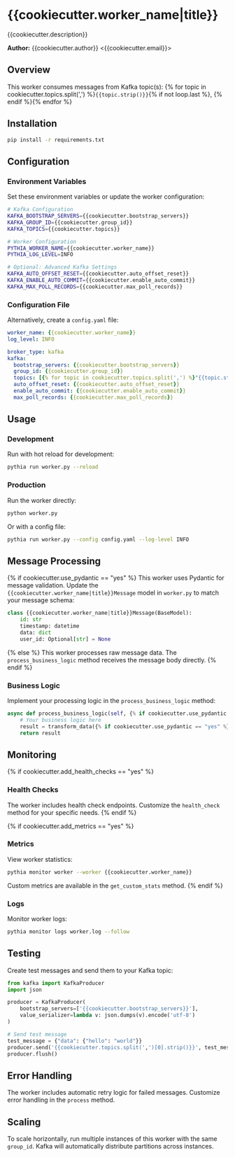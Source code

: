 # {{cookiecutter.worker_name|title}}

{{cookiecutter.description}}

**Author:** {{cookiecutter.author}} <{{cookiecutter.email}}>

## Overview

This worker consumes messages from Kafka topic(s): {% for topic in cookiecutter.topics.split(',') %}`{{topic.strip()}}`{% if not loop.last %}, {% endif %}{% endfor %}

## Installation

```bash
pip install -r requirements.txt
```

## Configuration

### Environment Variables

Set these environment variables or update the worker configuration:

```bash
# Kafka Configuration
KAFKA_BOOTSTRAP_SERVERS={{cookiecutter.bootstrap_servers}}
KAFKA_GROUP_ID={{cookiecutter.group_id}}
KAFKA_TOPICS={{cookiecutter.topics}}

# Worker Configuration
PYTHIA_WORKER_NAME={{cookiecutter.worker_name}}
PYTHIA_LOG_LEVEL=INFO

# Optional: Advanced Kafka Settings
KAFKA_AUTO_OFFSET_RESET={{cookiecutter.auto_offset_reset}}
KAFKA_ENABLE_AUTO_COMMIT={{cookiecutter.enable_auto_commit}}
KAFKA_MAX_POLL_RECORDS={{cookiecutter.max_poll_records}}
```

### Configuration File

Alternatively, create a `config.yaml` file:

```yaml
worker_name: {{cookiecutter.worker_name}}
log_level: INFO

broker_type: kafka
kafka:
  bootstrap_servers: {{cookiecutter.bootstrap_servers}}
  group_id: {{cookiecutter.group_id}}
  topics: [{% for topic in cookiecutter.topics.split(',') %}"{{topic.strip()}}"{% if not loop.last %}, {% endif %}{% endfor %}]
  auto_offset_reset: {{cookiecutter.auto_offset_reset}}
  enable_auto_commit: {{cookiecutter.enable_auto_commit}}
  max_poll_records: {{cookiecutter.max_poll_records}}
```

## Usage

### Development

Run with hot reload for development:

```bash
pythia run worker.py --reload
```

### Production

Run the worker directly:

```bash
python worker.py
```

Or with a config file:

```bash
pythia run worker.py --config config.yaml --log-level INFO
```

## Message Processing

{% if cookiecutter.use_pydantic == "yes" %}
This worker uses Pydantic for message validation. Update the `{{cookiecutter.worker_name|title}}Message` model in `worker.py` to match your message schema:

```python
class {{cookiecutter.worker_name|title}}Message(BaseModel):
    id: str
    timestamp: datetime
    data: dict
    user_id: Optional[str] = None
```
{% else %}
This worker processes raw message data. The `process_business_logic` method receives the message body directly.
{% endif %}

### Business Logic

Implement your processing logic in the `process_business_logic` method:

```python
async def process_business_logic(self, {% if cookiecutter.use_pydantic == "yes" %}validated_message{% else %}message_data{% endif %}):
    # Your business logic here
    result = transform_data({% if cookiecutter.use_pydantic == "yes" %}validated_message.data{% else %}message_data{% endif %})
    return result
```

## Monitoring

{% if cookiecutter.add_health_checks == "yes" %}
### Health Checks

The worker includes health check endpoints. Customize the `health_check` method for your specific needs.
{% endif %}

{% if cookiecutter.add_metrics == "yes" %}
### Metrics

View worker statistics:

```bash
pythia monitor worker --worker {{cookiecutter.worker_name}}
```

Custom metrics are available in the `get_custom_stats` method.
{% endif %}

### Logs

Monitor worker logs:

```bash
pythia monitor logs worker.log --follow
```

## Testing

Create test messages and send them to your Kafka topic:

```python
from kafka import KafkaProducer
import json

producer = KafkaProducer(
    bootstrap_servers=['{{cookiecutter.bootstrap_servers}}'],
    value_serializer=lambda v: json.dumps(v).encode('utf-8')
)

# Send test message
test_message = {"data": {"hello": "world"}}
producer.send('{{cookiecutter.topics.split(',')[0].strip()}}', test_message)
producer.flush()
```

## Error Handling

The worker includes automatic retry logic for failed messages. Customize error handling in the `process` method.

## Scaling

To scale horizontally, run multiple instances of this worker with the same `group_id`. Kafka will automatically distribute partitions across instances.
